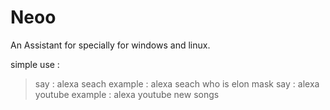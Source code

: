 # Neoo
An Assistant for specially for windows and linux. 

simple use : 
> say : alexa seach <any seach query>
example : alexa seach who is elon mask
> say : alexa youtube <any seach query>
example :  alexa youtube new songs
